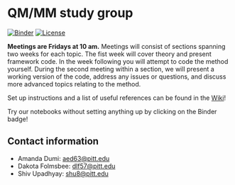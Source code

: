 # QM/MM study group
[![Binder](https://mybinder.org/badge.svg)](https://mybinder.org/v2/gh/shivupa/QMMM_study_group/master) [![License](https://img.shields.io/badge/License-BSD%203--Clause-blue.svg)](https://opensource.org/licenses/BSD-3-Clause)

**Meetings are Fridays at 10 am.** Meetings will consist of sections spanning two weeks for each topic. The fist week will cover theory and present framework code. In the week following you will attempt to code the method yourself. During the second meeting within a section, we will present a working version of the code, address any issues or questions, and discuss more advanced topics relating to the method.

Set up instructions and a list of useful references can be found in the [Wiki](https://github.com/shivupa/QMMM_study_group/wiki)!

Try our notebooks without setting anything up by clicking on the Binder badge!  

## Contact information
 - Amanda Dumi: aed63@pitt.edu
 - Dakota Folmsbee: dlf57@pitt.edu
 - Shiv Upadhyay: shu8@pitt.edu
